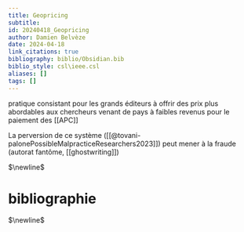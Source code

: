 ```yaml
---
title: Geopricing
subtitle:
id: 20240418_Geopricing
author: Damien Belvèze
date: 2024-04-18
link_citations: true
bibliography: biblio/Obsidian.bib
biblio_style: csl\ieee.csl
aliases: []
tags: []
---
```

pratique consistant pour les grands éditeurs à offrir des prix plus abordables aux chercheurs venant de pays à faibles revenus pour le paiement des [[APC]]

La perversion de ce système ([[@tovani-palonePossibleMalpracticeResearchers2023]]) peut mener à la fraude (autorat fantôme, [[ghostwriting]])

$\newline$
# bibliographie
$\newline$






